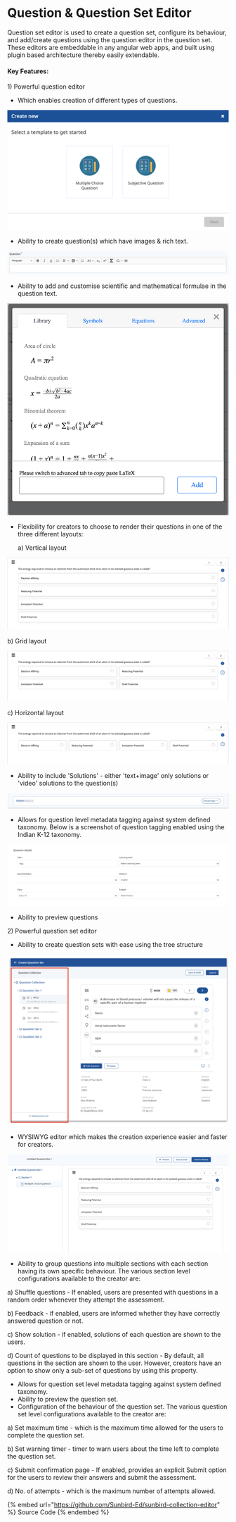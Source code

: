 # Question & Question Set Editor

Question set editor is used to create a question set, configure its behaviour, and add/create questions using the question editor in the question set. These editors are embeddable in any angular web apps, and built using plugin based architecture thereby easily extendable.&#x20;

#### Key Features:

1\) Powerful question editor

* Which enables creation of different types of questions.

![](<../../../.gitbook/assets/Screen Shot 2022-03-14 at 10.11.30 PM.png>)

* Ability to create question(s) which have images & rich text.

![](<../../../.gitbook/assets/Screen Shot 2022-03-14 at 10.15.09 PM.png>)

* Ability to add and customise scientific and mathematical formulae in the question text.

![](<../../../.gitbook/assets/Screen Shot 2022-03-14 at 10.17.57 PM.png>)

*   Flexibility for creators to choose to render their questions in one of the three different layouts:&#x20;

    a) Vertical layout

![](<../../../.gitbook/assets/Screen Shot 2022-03-14 at 10.23.06 PM.png>)

&#x20;      b) Grid layout

![](<../../../.gitbook/assets/Screen Shot 2022-03-14 at 10.26.36 PM.png>)

&#x20;      c) Horizontal layout

![](<../../../.gitbook/assets/Screen Shot 2022-03-14 at 10.29.49 PM.png>)

* Ability to include 'Solutions' - either 'text+image' only solutions or 'video' solutions to the question(s)

![](<../../../.gitbook/assets/Screen Shot 2022-03-14 at 10.35.35 PM.png>)

* Allows for question level metadata tagging against system defined taxonomy. Below is a screenshot of question tagging enabled using the Indian K-12 taxonomy.

![](<../../../.gitbook/assets/Screen Shot 2022-03-14 at 10.39.53 PM.png>)

* Ability to preview questions

2\) Powerful question set editor

* Ability to create question sets with ease using the tree structure

![](<../../../.gitbook/assets/Screen Shot 2022-03-15 at 9.40.54 AM.png>)

* WYSIWYG editor which makes the creation experience easier and faster for creators.

![](<../../../.gitbook/assets/Screen Shot 2022-03-15 at 9.48.59 AM (1).png>)

* Ability to group questions into multiple sections with each section having its own specific behaviour. The various section level configurations available to the creator are:

&#x20;    a) Shuffle questions - If enabled, users are presented with questions in a random order whenever they attempt the assessment.

&#x20;    b) Feedback - if enabled, users are informed whether they have correctly answered question or not.&#x20;

&#x20;    c) Show solution - if enabled, solutions of each question are shown to the users.

&#x20;    d) Count of questions to be displayed in this section - By default, all questions in the section are shown to the user. However, creators have an option to show only a sub-set of questions by using this property.&#x20;

* Allows for question set level metadata tagging against system defined taxonomy.
* Ability to preview the question set.&#x20;
* Configuration of the behaviour of the question set. The various question set level configurations available to the creator are:

&#x20;    a) Set maximum time - which is the maximum time allowed for the users to complete the question set.

&#x20;    b) Set warning timer - timer to warn users about the time left to complete the question set.&#x20;

&#x20;    c) Submit confirmation page - If enabled, provides an explicit Submit option for the users to review their answers and submit the assessment.&#x20;

&#x20;    d) No. of attempts - which is the maximum number of attempts allowed.



{% embed url="https://github.com/Sunbird-Ed/sunbird-collection-editor" %}
Source Code
{% endembed %}
